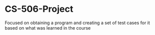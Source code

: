 # CS-506-Project
Focused on obtaining a program and creating a set of test cases for it based on what was learned in the course
